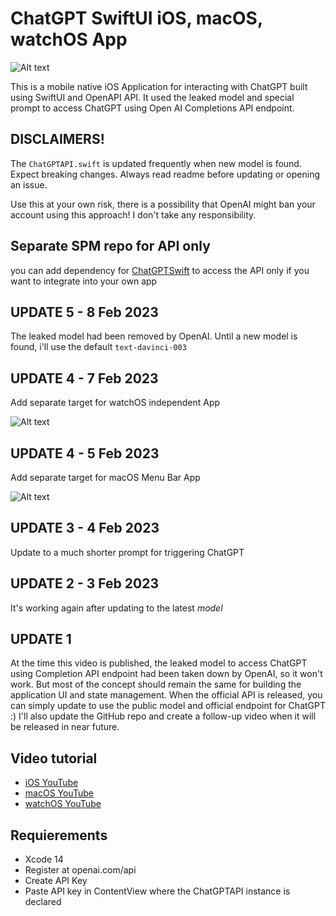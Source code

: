 # ChatGPT SwiftUI iOS, macOS, watchOS App

![Alt text](https://imagizer.imageshack.com/v2/640x480q90/922/hmlopw.png "image")

This is a mobile native iOS Application for interacting with ChatGPT built using SwiftUI and OpenAPI API. It used the leaked model and special prompt to access ChatGPT using Open AI Completions API endpoint.

## DISCLAIMERS!
The `ChatGPTAPI.swift` is updated frequently when new model is found. Expect breaking changes. Always read readme before updating or opening an issue.

Use this at your own risk, there is a possibility that OpenAI might ban your account using this approach! I don't take any responsibility.

## Separate SPM repo for API only
you can add dependency for [ChatGPTSwift](https://github.com/alfianlosari/ChatGPTSwift) to access the API only if you want to integrate into your own app

## UPDATE 5 - 8 Feb 2023
The leaked model had been removed by OpenAI. Until a new model is found, i'll use the default `text-davinci-003`

## UPDATE 4 - 7 Feb 2023

Add separate target for watchOS independent App

![Alt text](https://imagizer.imageshack.com/v2/640x480q90/923/Hk89yV.png "image")

## UPDATE 4 - 5 Feb 2023
Add separate target for macOS Menu Bar App

![Alt text](https://imagizer.imageshack.com/v2/640x480q90/923/CufOj0.png "image")

## UPDATE 3 - 4 Feb 2023
Update to a much shorter prompt for triggering ChatGPT

## UPDATE 2 - 3 Feb 2023
It's working again after updating to the latest *model*

## UPDATE 1
At the time this video is published, the leaked model to access ChatGPT using Completion API endpoint had been taken down by OpenAI, so it won't work. But most of the concept should remain the same for building the application UI and state management. When the official API is released, you can simply update to use the public model and official endpoint for ChatGPT :) I'll also update the GitHub repo and create a follow-up video when it will be released in near future.

## Video tutorial
- [iOS YouTube](https://youtu.be/PLEgTCT20zU)
- [macOS YouTube](https://youtu.be/Wl1cDvwpJoE)
- [watchOS YouTube](https://youtu.be/DwXy0gKz1GY)

## Requierements
- Xcode 14 
- Register at openai.com/api
- Create API Key
- Paste API key in ContentView where the ChatGPTAPI instance is declared
